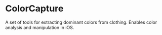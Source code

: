 # ColorCapture
A set of tools for extracting dominant colors from clothing. Enables color analysis and manipulation in iOS.
